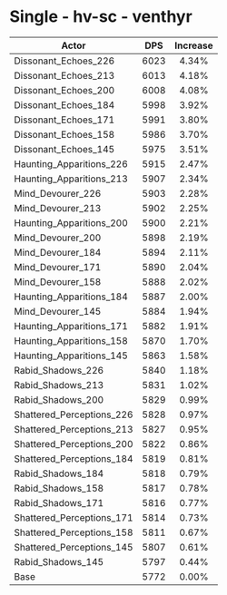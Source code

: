 # Single - hv-sc - venthyr
| Actor | DPS | Increase |
|---|:---:|:---:|
|Dissonant_Echoes_226|6023|4.34%|
|Dissonant_Echoes_213|6013|4.18%|
|Dissonant_Echoes_200|6008|4.08%|
|Dissonant_Echoes_184|5998|3.92%|
|Dissonant_Echoes_171|5991|3.80%|
|Dissonant_Echoes_158|5986|3.70%|
|Dissonant_Echoes_145|5975|3.51%|
|Haunting_Apparitions_226|5915|2.47%|
|Haunting_Apparitions_213|5907|2.34%|
|Mind_Devourer_226|5903|2.28%|
|Mind_Devourer_213|5902|2.25%|
|Haunting_Apparitions_200|5900|2.21%|
|Mind_Devourer_200|5898|2.19%|
|Mind_Devourer_184|5894|2.11%|
|Mind_Devourer_171|5890|2.04%|
|Mind_Devourer_158|5888|2.02%|
|Haunting_Apparitions_184|5887|2.00%|
|Mind_Devourer_145|5884|1.94%|
|Haunting_Apparitions_171|5882|1.91%|
|Haunting_Apparitions_158|5870|1.70%|
|Haunting_Apparitions_145|5863|1.58%|
|Rabid_Shadows_226|5840|1.18%|
|Rabid_Shadows_213|5831|1.02%|
|Rabid_Shadows_200|5829|0.99%|
|Shattered_Perceptions_226|5828|0.97%|
|Shattered_Perceptions_213|5827|0.95%|
|Shattered_Perceptions_200|5822|0.86%|
|Shattered_Perceptions_184|5819|0.81%|
|Rabid_Shadows_184|5818|0.79%|
|Rabid_Shadows_158|5817|0.78%|
|Rabid_Shadows_171|5816|0.77%|
|Shattered_Perceptions_171|5814|0.73%|
|Shattered_Perceptions_158|5811|0.67%|
|Shattered_Perceptions_145|5807|0.61%|
|Rabid_Shadows_145|5797|0.44%|
|Base|5772|0.00%|
